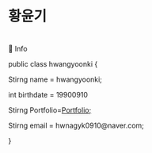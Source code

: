 <div>
<p>
<h1>황윤기<h1>


</p>
</div>

<div>
<p>
📌 Info<p>
  public class hwangyoonki {<p>
        Stirng name = hwangyoonki;<p>
        int birthdate = 19900910<p>
        Stirng Portfolio=<a href="https://hykworld.github.io/portfolio/" rel="nofollow">Portfolio;</a><p>
        Stirng email = hwnagyk0910@naver.com;<p>
  }<p>
</div>
